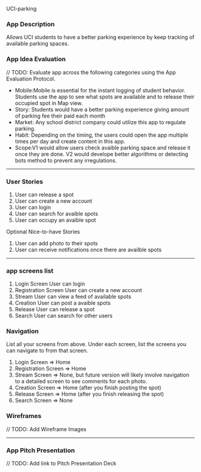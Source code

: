 UCI-parking

### App Description
Allows UCI students to have a better parking experience by keep tracking of available parking spaces. 

### App Idea Evaluation
// TODO: Evaluate app across the following categories using the App Evaluation Protocol.

- Mobile:Mobile is essential for the instant logging of student behavior. Students use the app to see what spots are available and to release their occupied spot in Map view. 
- Story: Students would have a better parking experience giving amount of parking fee their paid each month
- Market: Any school district company could utilize this app to regulate parking. 
- Habit: Depending on the timing, the users could open the app multiple times per day and create content in this app.
- Scope:V1 would allow users check avaible parking space and release it once they are done. V2 would develope better algorithms or detecting bots method to prevent any irregulations.

---

### User Stories

1. User can release a spot
2. User can create a new account
3. User can login
4. User can search for avaible spots
5. User can occupy an avaible spot 

Optional Nice-to-have Stories

1. User can add photo to their spots
2. User can receive notifications once there are availble spots


---
### app screens list
1. Login Screen
  User can login
2. Registration Screen
  User can create a new account
3. Stream
  User can view a feed of available spots
4. Creation
  User can post a avaible spots
5. Release
  User can release a spot
6. Search
  User can search for other users

### Navigation


List all your screens from above. Under each screen, list the screens you can navigate to from that screen.

1. Login Screen
=> Home
2. Registration Screen
=> Home
3. Stream Screen
=> None, but future version will likely involve navigation to a detailed screen to see comments for each photo.
4. Creation Screen
=> Home (after you finish posting the spot)
5. Release Screen
=> Home (after you finish releasing the spot)
6. Search Screen
=> None


### Wireframes
// TODO: Add Wireframe Images

---

### App Pitch Presentation
// TODO: Add link to Pitch Presentation Deck
